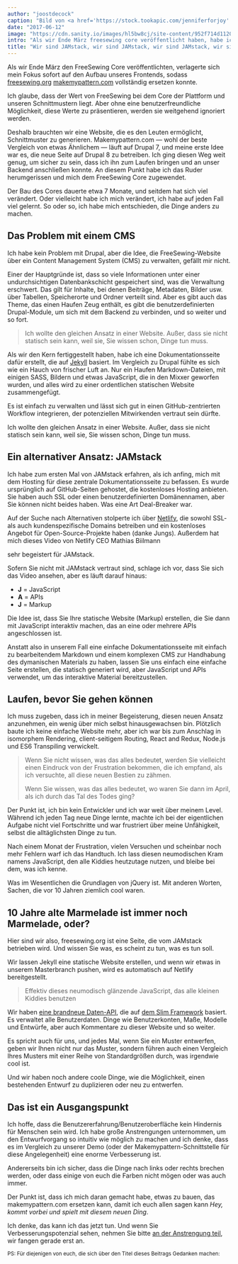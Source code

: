 ```yaml
---
author: "joostdecock"
caption: "Bild von <a href='https://stock.tookapic.com/jenniferforjoy' target='_BLANK' rel='nofollow'>Jennifer</a>"
date: "2017-06-12"
image: "https://cdn.sanity.io/images/hl5bw8cj/site-content/952f714d11203d03a449895053c63963b0c02dbd-2000x1126.jpg"
intro: "Als wir Ende März freesewing core veröffentlicht haben, habe ich mich sofort auf die Entwicklung unseres Frontends konzentriert, damit freesewing.org makemypattern.com vollständig ersetzen kann."
title: "Wir sind JAMstack, wir sind JAMstack, wir sind JAMstack, wir sind JAMstack, wir sind JAMstack, wir sind JAMstack, wir sind JAMstack, wir sind JAMstack, und ich hoffe, dass du auch JAMstack magst"
---
```


Als wir Ende März den FreeSewing Core veröffentlichten, verlagerte sich mein Fokus sofort auf den Aufbau unseres Frontends, sodass [freesewing.org](/) [makemypattern.com](https://makemypattern.com/) vollständig ersetzen konnte.

Ich glaube, dass der Wert von FreeSewing bei dem Core der Plattform und unseren Schnittmustern liegt. Aber ohne eine benutzerfreundliche Möglichkeit, diese Werte zu präsentieren, werden sie weitgehend ignoriert werden.

Deshalb brauchten wir eine Website, die es den Leuten ermöglicht, Schnittmuster zu generieren. Makemypattern.com &mdash; wohl der beste Vergleich von etwas Ähnlichem &mdash; läuft auf Drupal 7, und meine erste Idee war es, die neue Seite auf Drupal 8 zu betreiben. Ich ging diesen Weg weit genug, um sicher zu sein, dass ich ihn zum Laufen bringen und an unser Backend anschließen konnte. An diesem Punkt habe ich das Ruder herumgerissen und mich dem FreeSewing Core zugewendet.

Der Bau des Cores dauerte etwa 7 Monate, und seitdem hat sich viel verändert. Oder vielleicht habe ich mich verändert, ich habe auf jeden Fall viel gelernt. So oder so, ich habe mich entschieden, die Dinge anders zu machen.

## Das Problem mit einem CMS

Ich habe kein Problem mit Drupal, aber die Idee, die FreeSewing-Website über ein Content Management System (CMS) zu verwalten, gefällt mir nicht.

Einer der Hauptgründe ist, dass so viele Informationen unter einer undurchsichtigen Datenbankschicht gespeichert sind, was die Verwaltung erschwert. Das gilt für Inhalte, bei denen Beiträge, Metadaten, Bilder usw. über Tabellen, Speicherorte und Ordner verteilt sind. Aber es gibt auch das Theme, das einen Haufen Zeug enthält, es gibt die benutzerdefinierten Drupal-Module, um sich mit dem Backend zu verbinden, und so weiter und so fort.

> Ich wollte den gleichen Ansatz in einer Website. Außer, dass sie nicht statisch sein kann, weil sie, Sie wissen schon, Dinge tun muss.

Als wir den Kern fertiggestellt haben, habe ich eine Dokumentationsseite dafür erstellt, die auf [Jekyll](https://jekyllrb.com/) basiert. Im Vergleich zu Drupal fühlte es sich wie ein Hauch von frischer Luft an. Nur ein Haufen Markdown-Dateien, mit einigen SASS, Bildern und etwas JavaScript, die in den Mixxer geworfen wurden, und alles wird zu einer ordentlichen statischen Website zusammengefügt.

Es ist einfach zu verwalten und lässt sich gut in einen GitHub-zentrierten Workflow integrieren, der potenziellen Mitwirkenden vertraut sein dürfte.

Ich wollte den gleichen Ansatz in einer Website. Außer, dass sie nicht statisch sein kann, weil sie, Sie wissen schon, Dinge tun muss.


## Ein alternativer Ansatz: JAMstack

Ich habe zum ersten Mal von JAMstack erfahren, als ich anfing, mich mit dem Hosting für diese zentrale Dokumentationsseite zu befassen. Es wurde ursprünglich auf GitHub-Seiten gehostet, die kostenloses Hosting anbieten. Sie haben auch SSL oder einen benutzerdefinierten Domänennamen, aber Sie können nicht beides haben. Was eine Art Deal-Breaker war.

Auf der Suche nach Alternativen stolperte ich über [Netlify](https://www.netlify.com/), die sowohl SSL- als auch kundenspezifische Domains betreiben und ein kostenloses Angebot für Open-Source-Projekte haben (danke Jungs). Außerdem hat mich dieses Video von Netlify CEO Mathias Biilmann

 sehr begeistert für JAMstack. 

Sofern Sie nicht mit JAMstack vertraut sind, schlage ich vor, dass Sie sich das Video ansehen, aber es läuft darauf hinaus:

 - **J** = JavaScript
 - **A** = APIs
 - **J** = Markup

Die Idee ist, dass Sie Ihre statische Website (Markup) erstellen, die Sie dann mit JavaScript interaktiv machen, das an eine oder mehrere APIs angeschlossen ist.

Anstatt also in unserem Fall eine einfache Dokumentationsseite mit einfach zu bearbeitendem Markdown und einem komplexen CMS zur Handhabung des dymanischen Materials zu haben, lassen Sie uns einfach eine einfache Seite erstellen, die statisch generiert wird, aber JavaScript und APIs verwendet, um das interaktive Material bereitzustellen.



## Laufen, bevor Sie gehen können

Ich muss zugeben, dass ich in meiner Begeisterung, diesen neuen Ansatz anzunehmen, ein wenig über mich selbst hinausgewachsen bin. Plötzlich baute ich keine einfache Website mehr, aber ich war bis zum Anschlag in isomorphem Rendering, client-seitigem Routing, React and Redux, Node.js und ES6 Transpiling verwickelt.



> Wenn Sie nicht wissen, was das alles bedeutet, werden Sie vielleicht einen Eindruck von der Frustration bekommen, die ich empfand, als ich versuchte, all diese neuen Bestien zu zähmen.
> 
> Wenn Sie wissen, was das alles bedeutet, wo waren Sie dann im April, als ich durch das Tal des Todes ging? 

Der Punkt ist, ich bin kein Entwickler und ich war weit über meinem Level. Während ich jeden Tag neue Dinge lernte, machte ich bei der eigentlichen Aufgabe nicht viel Fortschritte und war frustriert über meine Unfähigkeit, selbst die alltäglichsten Dinge zu tun.

Nach einem Monat der Frustration, vielen Versuchen und scheinbar noch mehr Fehlern warf ich das Handtuch. Ich lass diesen neumodischen Kram namens JavaScript, den alle Kiddies heutzutage nutzen, und bleibe bei dem, was ich kenne. 

Was im Wesentlichen die Grundlagen von jQuery ist. Mit anderen Worten, Sachen, die vor 10 Jahren ziemlich cool waren.



## 10 Jahre alte Marmelade ist immer noch Marmelade, oder?

Hier sind wir also, freesewing.org ist eine Seite, die vom JAMstack betrieben wird. Und wissen Sie was, es scheint zu tun, was es tun soll.

Wir lassen Jekyll eine statische Website erstellen, und wenn wir etwas in unserem Masterbranch pushen, wird es automatisch auf Netlify bereitgestellt.



> Effektiv dieses neumodisch glänzende JavaScript, das alle kleinen Kiddies benutzen

Wir haben [eine brandneue Daten-API](https://github.com/freesewing/data), die auf [dem Slim Framework](https://www.slimframework.com/) basiert. Es verwaltet alle Benutzerdaten. Dinge wie Benutzerkonten, Maße, Modelle und Entwürfe, aber auch Kommentare zu dieser Website und so weiter.

Es spricht auch für uns, und jedes Mal, wenn Sie ein Muster entwerfen, geben wir Ihnen nicht nur das Muster, sondern führen auch einen Vergleich Ihres Musters mit einer Reihe von Standardgrößen durch, was irgendwie cool ist.

Und wir haben noch andere coole Dinge, wie die Möglichkeit, einen bestehenden Entwurf zu duplizieren oder neu zu entwerfen.



## Das ist ein Ausgangspunkt

Ich hoffe, dass die Benutzererfahrung/Benutzeroberfläche kein Hindernis für Menschen sein wird. Ich habe große Anstrengungen unternommen, um den Entwurfvorgang so intuitiv wie möglich zu machen und ich denke, dass es im Vergleich zu unserer Demo (oder der Makemypattern-Schnittstelle für diese Angelegenheit) eine enorme Verbesserung ist.

Andererseits bin ich sicher, dass die Dinge nach links oder rechts brechen werden, oder dass einige von euch die Farben nicht mögen oder was auch immer.

Der Punkt ist, dass ich mich daran gemacht habe, etwas zu bauen, das makemypattern.com ersetzen kann, damit ich euch allen sagen kann _Hey, kommt vorbei und spielt mit diesem neuen Ding_.

Ich denke, das kann ich das jetzt tun. Und wenn Sie Verbesserungspotenzial sehen, nehmen Sie bitte [an der Anstrengung teil](/contribute), wir fangen gerade erst an.



<small>PS: Für diejenigen von euch, die sich über den Titel dieses Beitrags Gedanken machen:</small>

<YouTube id='oFRbZJXjWIA' />


